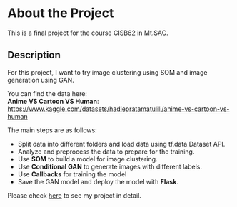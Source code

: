 # About the Project
This is a final project for the course CISB62 in Mt.SAC.
## Description
For this project, I want to try image clustering using SOM and image generation using GAN.

You can find the data here: <br>**Anime VS Cartoon VS Human**: https://www.kaggle.com/datasets/hadiepratamatulili/anime-vs-cartoon-vs-human

The main steps are as follows:

- Split data into different folders and load data using tf.data.Dataset API.
- Analyze and preprocess the data to prepare for the training.
- Use <b>SOM</b> to build a model for image clustering.
- Use <b>Conditional GAN</b> to generate images with different labels.
- Use <b>Callbacks</b> for training the model
- Save the GAN model and deploy the model with <b>Flask</b>.

Please check [here](CISB62_Final_Chao.ipynb) to see my project in detail.
